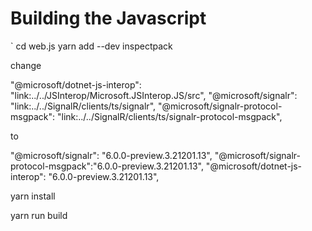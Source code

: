 ﻿# Building the Javascript

`
cd web.js
yarn add --dev inspectpack

change

  "@microsoft/dotnet-js-interop": "link:../../JSInterop/Microsoft.JSInterop.JS/src",
    "@microsoft/signalr": "link:../../SignalR/clients/ts/signalr",
    "@microsoft/signalr-protocol-msgpack": "link:../../SignalR/clients/ts/signalr-protocol-msgpack",

to

"@microsoft/signalr": "6.0.0-preview.3.21201.13",
    "@microsoft/signalr-protocol-msgpack":"6.0.0-preview.3.21201.13",
    "@microsoft/dotnet-js-interop": "6.0.0-preview.3.21201.13",

 yarn install

yarn run build

